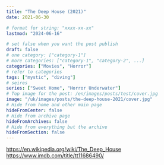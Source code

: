 ```yaml
---
title: "The Deep House (2021)"
date: 2021-06-30

# format for string: "xxxx-xx-xx"
lastmod: "2024-06-16"

# set false when you want the post publish
draft: false
# one category: ["category-1"]
# more categories: ["category-1", "category-2", ...]
categories: ["Movies", "Horror"]
# refer to categories
tags: ["mystic", "diving"]
# seires
series: ["Sweet Home", "Horror Underwater"]
# Top image for the post: /en/images/posts/test/cover.jpg
image: "/uk/images/posts/the-deep-house-2021/cover.jpg"
# Hide from home and other main page
hideFromCenter: false
# Hide from archive page
hideFromArchives: false
# Hide from everything but the archive
hideFromSection: false
---
```

https://en.wikipedia.org/wiki/The_Deep_House
https://www.imdb.com/title/tt11686490/
<!--more-->
